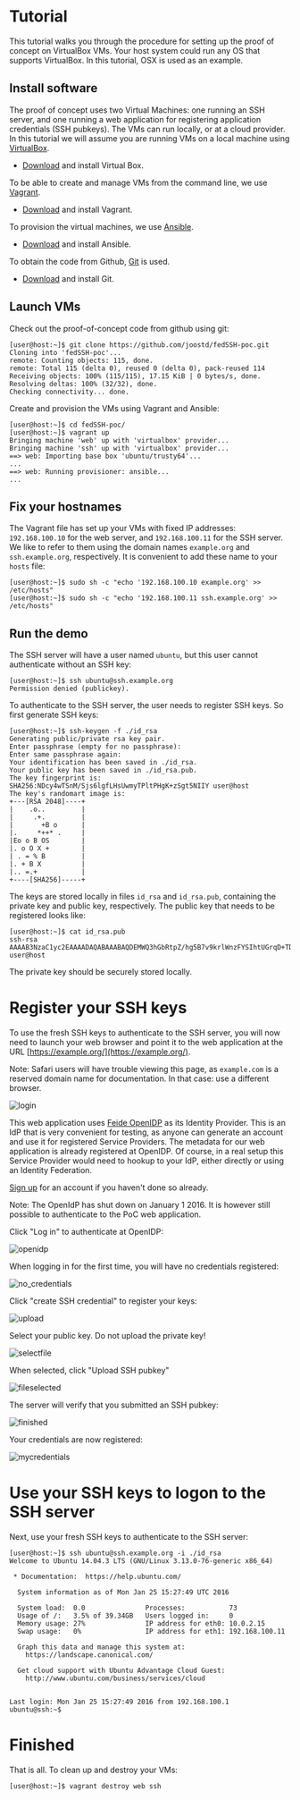 # Tutorial

This tutorial walks you through the procedure for setting up the proof of concept on VirtualBox VMs. Your host system could run any OS that supports VirtualBox. In this tutorial, OSX is used as an example.

## Install software

The proof of concept uses two Virtual Machines: one running an SSH server, and one running a web application for registering application credentials (SSH pubkeys).
The VMs can run locally, or at a cloud provider. In this tutorial we will assume you are running VMs on a local machine using [VirtualBox](https://www.virtualbox.org).

- [Download](https://www.virtualbox.org/wiki/Downloads) and install Virtual Box.

To be able to create and manage VMs from the command line, we use [Vagrant](https://www.vagrantup.com).

- [Download](https://www.vagrantup.com/downloads.html) and install Vagrant.

To provision the virtual machines, we use [Ansible](http://www.ansible.com).

- [Download](http://docs.ansible.com/ansible/intro_installation.html) and install Ansible.

To obtain the code from Github, [Git](https://git-scm.com) is used.

- [Download](https://git-scm.com/downloads) and install Git.


## Launch VMs

Check out the proof-of-concept code from github using git:

	[user@host:~]$ git clone https://github.com/joostd/fedSSH-poc.git
	Cloning into 'fedSSH-poc'...
	remote: Counting objects: 115, done.
	remote: Total 115 (delta 0), reused 0 (delta 0), pack-reused 114
	Receiving objects: 100% (115/115), 17.15 KiB | 0 bytes/s, done.
	Resolving deltas: 100% (32/32), done.
	Checking connectivity... done.
	
Create and provision the VMs using Vagrant and Ansible:

	[user@host:~]$ cd fedSSH-poc/
	[user@host:~]$ vagrant up
	Bringing machine 'web' up with 'virtualbox' provider...
	Bringing machine 'ssh' up with 'virtualbox' provider...
	==> web: Importing base box 'ubuntu/trusty64'...
	...
	==> web: Running provisioner: ansible...
	...

## Fix your hostnames

The Vagrant file has set up your VMs with fixed IP addresses: `192.168.100.10` for the web server, and `192.168.100.11` for the SSH server.
We like to refer to them using the domain names `example.org` and `ssh.example.org`, respectively.
It is convenient to add these name to your `hosts` file:

	[user@host:~]$ sudo sh -c "echo '192.168.100.10 example.org' >> /etc/hosts"
	[user@host:~]$ sudo sh -c "echo '192.168.100.11 ssh.example.org' >> /etc/hosts"

## Run the demo

The SSH server will have a user named `ubuntu`, but this user cannot authenticate without an SSH key:

	[user@host:~]$ ssh ubuntu@ssh.example.org
	Permission denied (publickey).

To authenticate to the SSH server, the user needs to register SSH keys. So first generate SSH keys:

	[user@host:~]$ ssh-keygen -f ./id_rsa
	Generating public/private rsa key pair.
	Enter passphrase (empty for no passphrase): 
	Enter same passphrase again: 
	Your identification has been saved in ./id_rsa.
	Your public key has been saved in ./id_rsa.pub.
	The key fingerprint is:
	SHA256:NDcy4wTSnM/Sjs6lgfLHsUwmyTPltPHgK+zSgt5NIIY user@host
	The key's randomart image is:
	+---[RSA 2048]----+
	|    .o..         |
	|     .+.         |
	|       +B o      |
	|.     *++* .     |
	|Eo o B OS        |
	|. o O X +        |
	| . = % B         |
	|. + B X          |
	|.. =.+           |
	+----[SHA256]-----+

The keys are stored locally in files `id_rsa` and `id_rsa.pub`, containing the private key and public key, respectively. The public key that needs to be registered looks like:

	[user@host:~]$ cat id_rsa.pub 
	ssh-rsa AAAAB3NzaC1yc2EAAAADAQABAAABAQDEMWQ3hGbRtpZ/hg5B7v9krlWnzFYSIhtUGrqD+TD/9YPc7g2O7caQHI873/H9dkApecMtFY1lno5MJh3QVMaoo9krgmvqanVg3jh2VpwMwP9byU5eeQREuuIeYfzf/aPUNrjOUbwNG9qPsJrk5DdTQm/cZ6WSUns9nCdHrXIJEGlXMIb8B8AgeJ2zkV9P1wGlAKibmeCG76DgjRmC48jXqblovqsWOIqO+O6JZSVzvaO+DH1OcwMGcVmZwGw1N4wJpLmHtuzcYIuLHk0SXIt9kIjwjRmMfrYki+Y72kbjxiH8ZXGfWovLXQH3FSflDinM2OOO2LY9eprcMKsCbOgX user@host

The private key should be securely stored locally.

# Register your SSH keys

To use the fresh SSH keys to authenticate to the SSH server, you will now need to launch your web browser and point it to the web application at the URL
[https://example.org/](https://example.org/).

Note: Safari users will have trouble viewing this page, as `example.com` is a reserved domain name for documentation. In that case: use a different browser.

![login](images/0_login.png)

This web application uses [Feide OpenIDP](https://openidp.feide.no/) as its Identity Provider. This is an IdP that is very convenient for testing, as anyone can generate an account and use it for registered Service Providers. The metadata for our web application is already registered at OpenIDP. Of course, in a real setup this Service Provider would need to hookup to your IdP, either directly or using an Identity Federation.

[Sign up](https://openidp.feide.no/simplesaml/module.php/selfregister/newUser.php) for an account if you haven't done so already.

Note: The OpenIdP has shut down on January 1 2016. It is however still possible to authenticate to the PoC web application.

Click "Log in" to authenticate at OpenIDP:

![openidp](images/1_openidp.png)

When logging in for the first time, you will have no credentials registered:

![no_credentials](images/2_nocredentials.png)

Click "create SSH credential" to register your keys:

![upload](images/3_upload.png)

Select your public key. Do not upload the private key!

![selectfile](images/4_upload_select_file.png)

When selected, click "Upload SSH pubkey"

![fileselected](images/5_upload_file_selected.png)

The server will verify that you submitted an SSH pubkey:

![finished](images/6_upload_finished.png)

Your credentials are now registered:

![mycredentials](images/7_mycredentials.png)

# Use your SSH keys to logon to the  SSH server

Next, use your fresh SSH keys to authenticate to the SSH server:

	[user@host:~]$ ssh ubuntu@ssh.example.org -i ./id_rsa
	Welcome to Ubuntu 14.04.3 LTS (GNU/Linux 3.13.0-76-generic x86_64)

	 * Documentation:  https://help.ubuntu.com/

	  System information as of Mon Jan 25 15:27:49 UTC 2016

	  System load:  0.0               Processes:           73
	  Usage of /:   3.5% of 39.34GB   Users logged in:     0
	  Memory usage: 27%               IP address for eth0: 10.0.2.15
	  Swap usage:   0%                IP address for eth1: 192.168.100.11

	  Graph this data and manage this system at:
	    https://landscape.canonical.com/

	  Get cloud support with Ubuntu Advantage Cloud Guest:
	    http://www.ubuntu.com/business/services/cloud


	Last login: Mon Jan 25 15:27:49 2016 from 192.168.100.1
	ubuntu@ssh:~$ 


# Finished

That is all. To clean up and destroy your VMs:

	[user@host:~]$ vagrant destroy web ssh
